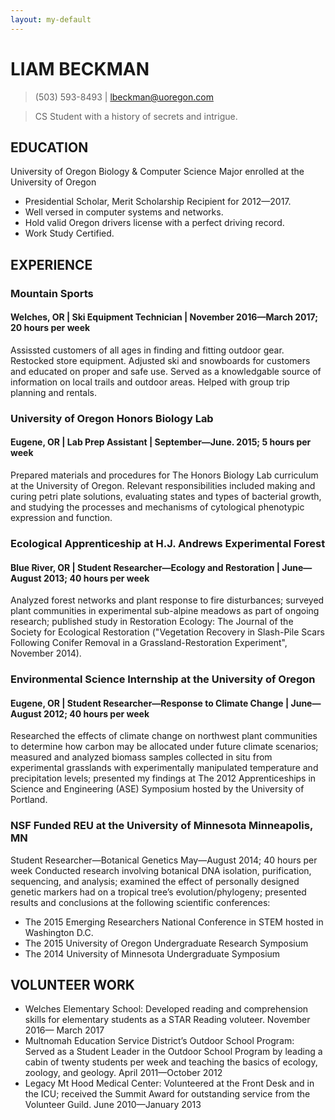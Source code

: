 ```yaml
---
layout: my-default
---
```


<link rel="stylesheet" href="/cv/test.css">

LIAM BECKMAN
===

> (503) 593-8493 \| lbeckman@uoregon.com 

> CS Student with a history of secrets and intrigue.

EDUCATION
---  

University of Oregon
Biology & Computer Science Major enrolled at the University of Oregon
* Presidential Scholar, Merit Scholarship Recipient for 2012—2017.
* Well versed in computer systems and networks.
* Hold valid Oregon drivers license with a perfect driving record.
* Work Study Certified.

EXPERIENCE
---
 
###  Mountain Sports
#### Welches, OR \| Ski Equipment Technician \| November 2016—March 2017; 20 hours per week

Assissted customers of all ages in finding and fitting outdoor gear. Restocked store equipment. Adjusted ski and snowboards for customers and educated on proper and safe use. Served as a knowledgable source of information on local trails and outdoor areas. Helped with group trip planning and rentals.
 
###  University of Oregon Honors Biology Lab
#### Eugene, OR \| Lab Prep Assistant \| September—June. 2015; 5 hours per week
Prepared materials and procedures for The Honors Biology Lab curriculum at the University of Oregon. Relevant responsibilities included making and curing petri plate solutions, evaluating states and types of bacterial growth, and studying the processes and mechanisms of cytological phenotypic expression and function.
 
###  Ecological Apprenticeship at H.J. Andrews Experimental Forest
#### Blue River, OR \| Student Researcher—Ecology and Restoration \| June—August 2013; 40 hours per week
Analyzed forest networks and plant response to fire disturbances; surveyed plant communities in experimental sub-alpine meadows as part of ongoing research; published study in Restoration Ecology: The Journal of the Society for Ecological Restoration ("Vegetation Recovery in Slash-Pile Scars Following Conifer Removal in a Grassland-Restoration Experiment", November 2014).

###  Environmental Science Internship at the University of Oregon
#### Eugene, OR \| Student Researcher—Response to Climate Change \| June—August 2012; 40 hours per week
Researched the effects of climate change on northwest plant communities to determine how carbon may be allocated under future climate scenarios; measured and analyzed biomass samples collected in situ from experimental grasslands with experimentally manipulated temperature and precipitation levels; presented my findings at The 2012 Apprenticeships in Science and Engineering (ASE) Symposium hosted by the University of Portland. 
 
###  NSF Funded REU at the University of Minnesota   Minneapolis, MN
Student Researcher—Botanical Genetics   May—August 2014; 40 hours per week
Conducted research involving botanical DNA isolation, purification, sequencing, and analysis; examined the effect of personally designed genetic markers had on a tropical tree’s evolution/phylogeny; presented results and conclusions at the following scientific conferences: 
* The 2015 Emerging Researchers National Conference in STEM hosted in Washington D.C.
* The 2015 University of Oregon Undergraduate Research Symposium
* The 2014 University of Minnesota Undergraduate Symposium
  
VOLUNTEER WORK
---

* Welches Elementary School: Developed reading and comprehension skills for elementary students as a STAR Reading voluteer. November 2016— March 2017
* Multnomah Education Service District’s Outdoor School Program:  Served as a Student Leader in the Outdoor School Program by leading a cabin of twenty students per week and teaching the basics of ecology, zoology, and geology.     April 2011—October 2012
* Legacy Mt Hood Medical Center: Volunteered at the Front Desk and in the ICU; received the Summit Award for outstanding service from the Volunteer Guild.  June 2010—January 2013

